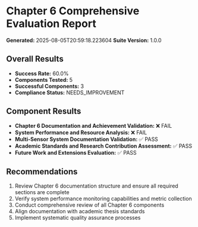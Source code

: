 # Chapter 6 Comprehensive Evaluation Report
**Generated:** 2025-08-05T20:59:18.223604
**Suite Version:** 1.0.0

## Overall Results
- **Success Rate:** 60.0%
- **Components Tested:** 5
- **Successful Components:** 3
- **Compliance Status:** NEEDS_IMPROVEMENT

## Component Results
- **Chapter 6 Documentation and Achievement Validation:** ❌ FAIL
- **System Performance and Resource Analysis:** ❌ FAIL
- **Multi-Sensor System Documentation Validation:** ✅ PASS
- **Academic Standards and Research Contribution Assessment:** ✅ PASS
- **Future Work and Extensions Evaluation:** ✅ PASS

## Recommendations
1. Review Chapter 6 documentation structure and ensure all required sections are complete
2. Verify system performance monitoring capabilities and metric collection
3. Conduct comprehensive review of all Chapter 6 components
4. Align documentation with academic thesis standards
5. Implement systematic quality assurance processes
